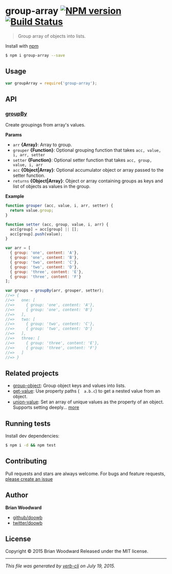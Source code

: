 # group-array [![NPM version](https://badge.fury.io/js/group-array.svg)](http://badge.fury.io/js/group-array)  [![Build Status](https://travis-ci.org/doowb/group-array.svg)](https://travis-ci.org/doowb/group-array)

> Group array of objects into lists.

Install with [npm](https://www.npmjs.com/)

```sh
$ npm i group-array --save
```

## Usage

```js
var groupArray = require('group-array');
```

## API

### [groupBy](index.js#L63)

Create groupings from array's values.

**Params**

* `arr` **{Array}**: Array to group.
* `grouper` **{Function}**: Optional grouping function that takes `acc, value, i, arr, setter`
* `setter` **{Function}**: Optional setter function that takes `acc, group, value, i, arr`
* `acc` **{Object|Array}**: Optional accumulator object or array passed to the setter function.
* `returns` **{Object|Array}**: Object or array containing groups as keys and list of objects as values in the group.

**Example**

```js
function grouper (acc, value, i, arr, setter) {
  return value.group;
}

function setter (acc, group, value, i, arr) {
  acc[group] = acc[group] || [];
  acc[group].push(value);
}

var arr = [
  { group: 'one', content: 'A'},
  { group: 'one', content: 'B'},
  { group: 'two', content: 'C'},
  { group: 'two', content: 'D'},
  { group: 'three', content: 'E'},
  { group: 'three', content: 'F'}
];

var groups = groupBy(arr, grouper, setter);
//=> {
//=>   one: [
//=>     { group: 'one', content: 'A'},
//=>     { group: 'one', content: 'B'}
//=>   ],
//=>   two: [
//=>     { group: 'two', content: 'C'},
//=>     { group: 'two', content: 'D'}
//=>   ],
//=>   three: [
//=>     { group: 'three', content: 'E'},
//=>     { group: 'three', content: 'F'}
//=>   ]
//=> }
```

## Related projects

* [group-object](https://github.com/doowb/group-object): Group object keys and values into lists.
* [get-value](https://github.com/jonschlinkert/get-value): Use property paths (`  a.b.c`) to get a nested value from an object.
* [union-value](https://github.com/jonschlinkert/union-value): Set an array of unique values as the property of an object. Supports setting deeply… [more](https://github.com/jonschlinkert/union-value)

## Running tests

Install dev dependencies:

```sh
$ npm i -d && npm test
```

## Contributing

Pull requests and stars are always welcome. For bugs and feature requests, [please create an issue](https://github.com/doowb/group-array/issues/new)

## Author

**Brian Woodward**

+ [github/doowb](https://github.com/doowb)
+ [twitter/doowb](http://twitter.com/doowb)

## License

Copyright © 2015 Brian Woodward
Released under the MIT license.

***

_This file was generated by [verb-cli](https://github.com/assemble/verb-cli) on July 19, 2015._